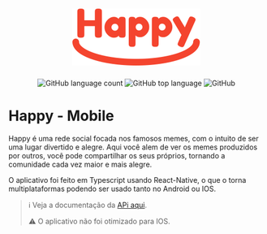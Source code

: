 <h1 align="center">
  <img alt="Happy" src="./.github/logo.svg" height="112px" />
</h1>

<p align="center">
  <img alt="GitHub language count" src="https://img.shields.io/github/languages/count/AlexBorgesDev/happy-mobile" />
  <img alt="GitHub top language" src="https://img.shields.io/github/languages/top/AlexBorgesDev/happy-mobile" />
  <img alt="GitHub" src="https://img.shields.io/github/license/AlexBorgesDev/happy-mobile" />
</p>

# Happy - Mobile

Happy é uma rede social focada nos famosos memes, com o intuito de ser uma lugar divertido e alegre. Aqui você alem de ver os memes produzidos por outros, você pode compartilhar os seus próprios, tornando a comunidade cada vez maior e mais alegre.

O aplicativo foi feito em Typescript usando React-Native, o que o torna multiplataformas podendo ser usado tanto no Android ou IOS.

> :information_source: Veja a documentação da [APi aqui](https://github.com/AlexBorgesDev/happy-api).
>
> :warning: O aplicativo não foi otimizado para IOS.
